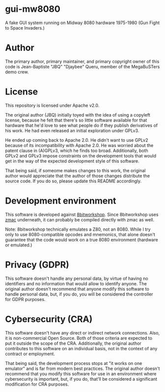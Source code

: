 # gui-mw8080
A fake GUI system running on Midway 8080 hardware 1975-1980
(Gun Fight to Space Invaders.)

# Author
The primary author, primary maintainer, and primary copyright owner
of this code is Jean-Baptiste "JBQ" "Djaybee" Queru, member of the
MegaBuSTers demo crew.

# License
This repository is licensed under Apache v2.0.

The original author (JBQ) initially toyed with the idea of using a
copyleft license, because he felt that there's so little software
available for that hardware that he'd love to see what people do
if they publish derivatives of his work. He had even released an
initial exploration under GPLv3.

He ended up coming back to Apache 2.0. He didn't want to use GPLv2
because of its incompatibility with Apache 2.0. He was worried about
the patent clause in (A)GPLv3, which he finds too broad. Additionally,
both GPLv2 and GPLv3 impose constraints on the development tools that
would get in the way of the expected development style of this software.

That being said, if someome makes changes to this work, the original
author would appreciate that the author of those changes distribute
the source code. If you do so, please update this README accordingly.

# Development environment
This software is developed against [8bitworkshop](https://8bitworkshop.com/).
Since 8bitworkshop uses [zmac](http://48k.ca/zmac.html) underneath,
it can probably be compiled directly with zmac as well.

Note: 8bitworkshop technically emulates a Z80, not an 8080.
While I try only to use 8080-compatible opcodes and mnemonics, that
alone doesn't guarantee that the code would work on a true 8080
environment (hardware or emulated.)

# Privacy (GDPR)
This software doesn't handle any personal data, by virtue of
having no identifiers and no information that would allow to
identify anyone. The original author doesn't recommend that
anyone modify this software to handle personal data, but, if
you do, you will be considered the controller for GDPR purposes.

# Cybersecurity (CRA)
This software doesn't have any direct or indirect network
connections. Also, it is non-commercial Open Source. Both of those
criteria are expected to put it outside the scope of the CRA.
Additionally, the original author contributes to this software
on an individual basis, not in the context of any contract or
employment.

That being said, the development process stops at "it works on
one emulator" and is far from modern best practices. The
original author doesn't recommend that you modify this software
for use in an environment where cybersecurity is important, but,
if you do, that'll be considered a significant modification for
CRA purposes.
